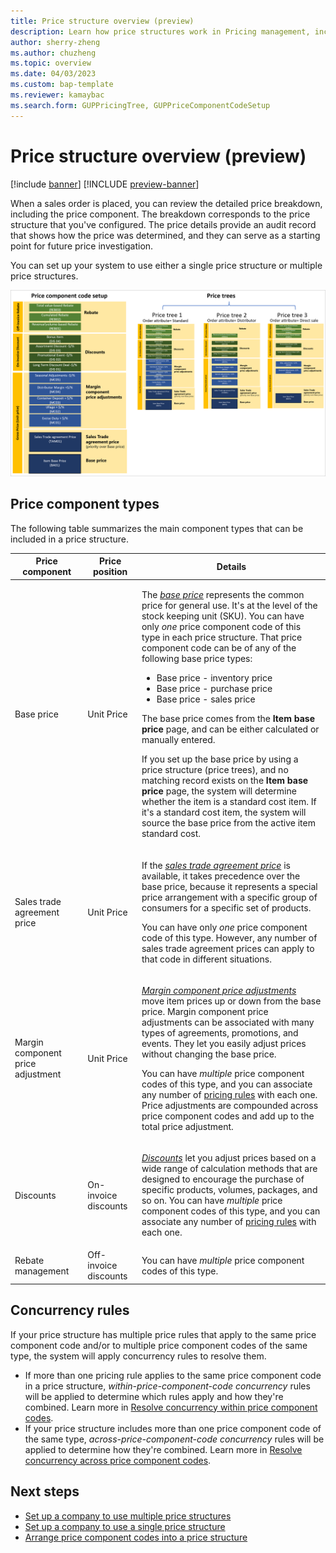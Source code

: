 ```yaml
---
title: Price structure overview (preview)
description: Learn how price structures work in Pricing management, including outlines on price component types and concurrency rules.
author: sherry-zheng
ms.author: chuzheng
ms.topic: overview
ms.date: 04/03/2023
ms.custom: bap-template
ms.reviewer: kamaybac
ms.search.form: GUPPricingTree, GUPPriceComponentCodeSetup
---
```


# Price structure overview (preview)

[!include [banner](../includes/banner.md)]
[!INCLUDE [preview-banner](~/../shared-content/shared/preview-includes/preview-banner.md)]
<!-- KFM: Preview until further notice -->

When a sales order is placed, you can review the detailed price breakdown, including the price component. The breakdown corresponds to the price structure that you've configured. The price details provide an audit record that shows how the price was determined, and they can serve as a starting point for future price investigation.

You can set up your system to use either a single price structure or multiple price structures.

[<img src="media/price-trees-block-diagram.png" alt="Price tree elements." title="Price tree setup elements" width="720" />](media/price-trees-block-diagram.png#lightbox)

## Price component types

The following table summarizes the main component types that can be included in a price structure.

| Price component | Price position | Details |
|---|---|---|
| Base price | Unit Price | <p>The *[base price](upm-base-price-versions.md)* represents the common price for general use. It's at the level of the stock keeping unit (SKU). You can have only *one* price component code of this type in each price structure. That price component code can be of any of the following base price types:</p><ul><li>Base price - inventory price</li><li>Base price - purchase price</li><li>Base price - sales price</li></ul><p>The base price comes from the **Item base price** page, and can be either calculated or manually entered.</p><p>If you set up the base price by using a price structure (price trees), and no matching record exists on the **Item base price** page, the system will determine whether the item is a standard cost item. If it's a standard cost item, the system will source the base price from the active item standard cost.</p> |
| Sales trade agreement price | Unit Price | <p>If the *[sales trade agreement price](upm-sales-trade-agreement-prices.md)* is available, it takes precedence over the base price, because it represents a special price arrangement with a specific group of consumers for a specific set of products.</p><p>You can have only *one* price component code of this type. However, any number of sales trade agreement prices can apply to that code in different situations.</p> |
| Margin component price adjustment | Unit Price | <p>*[Margin component price adjustments](upm-margin-price-adjustments.md)* move item prices up or down from the base price. Margin component price adjustments can be associated with many types of agreements, promotions, and events. They let you easily adjust prices without changing the base price.</p><p>You can have *multiple* price component codes of this type, and you can associate any number of [pricing rules](upm-margin-discount-pricing-rules.md) with each one. Price adjustments are compounded across price component codes and add up to the total price adjustment. |
| Discounts | On-invoice discounts | <p>*[Discounts](upm-discounts.md)* let you adjust prices based on a wide range of calculation methods that are designed to encourage the purchase of specific products, volumes, packages, and so on. You can have *multiple* price component codes of this type, and you can associate any number of [pricing rules](upm-margin-discount-pricing-rules.md) with each one.</p> |
| Rebate management | Off-invoice discounts | You can have *multiple* price component codes of this type. |

## Concurrency rules

If your price structure has multiple price rules that apply to the same price component code and/or to multiple price component codes of the same type, the system will apply concurrency rules to resolve them.

- If more than one pricing rule applies to the same price component code in a price structure, *within-price-component-code concurrency* rules will be applied to determine which rules apply and how they're combined. Learn more in [Resolve concurrency within price component codes](upm-concurrence-within-codes.md).
- If your price structure includes more than one price component code of the same type, *across-price-component-code concurrency* rules will be applied to determine how they're combined. Learn more in [Resolve concurrency across price component codes](upm-concurrence-cross-codes.md).

## Next steps

- [Set up a company to use multiple price structures](upm-price-structure-multiple.md)
- [Set up a company to use a single price structure](upm-price-structure-single.md)
- [Arrange price component codes into a price structure](upm-price-structure-details.md)
